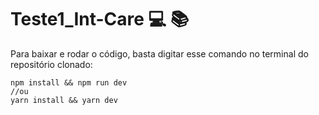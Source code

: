 # Teste1_Int-Care :computer: :books:
Para baixar e rodar o código, basta digitar esse comando no terminal do repositório clonado:
```
npm install && npm run dev
//ou
yarn install && yarn dev
```
